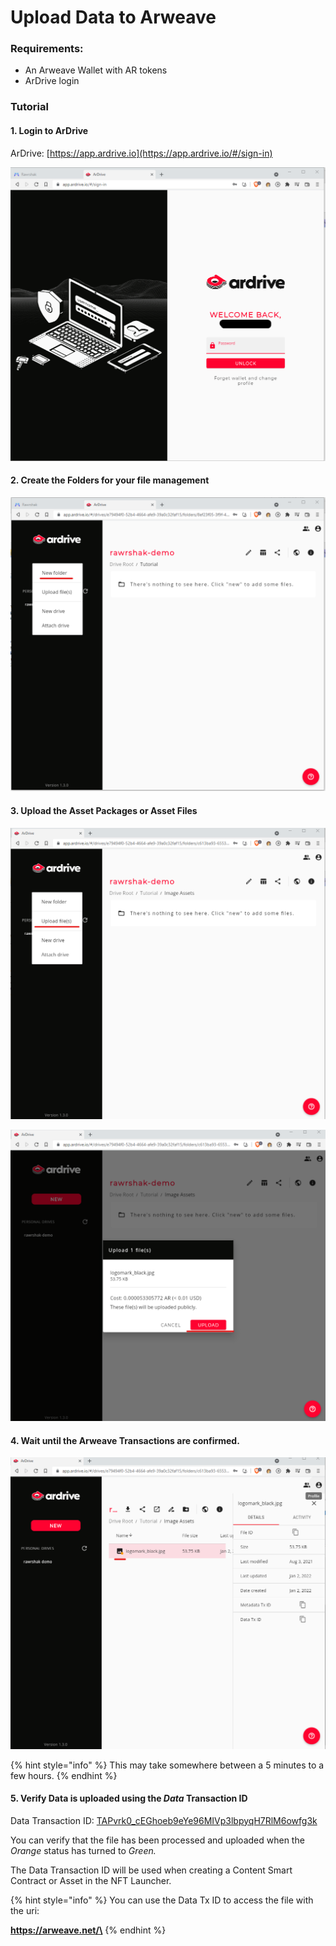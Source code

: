 # Upload Data to Arweave

### Requirements:

* An Arweave Wallet with AR tokens
* ArDrive login&#x20;

### Tutorial

#### 1. Login to ArDrive

ArDrive: [https://app.ardrive.io](https://app.ardrive.io/#/sign-in)

![Log In to ArDrive](<../../../.gitbook/assets/image (14) (1).png>)

#### 2. Create the Folders for your file management

![Create Folders for file management](<../../../.gitbook/assets/image (16) (1).png>)

#### 3. Upload the Asset Packages or Asset Files

![Click Upload File](<../../../.gitbook/assets/image (4) (1) (1).png>)

![Upload File](<../../../.gitbook/assets/image (26) (1) (1).png>)

#### 4. Wait until the Arweave Transactions are confirmed.

![Arweave Transaction is waiting for confirmation.](<../../../.gitbook/assets/image (2) (1) (1).png>)

{% hint style="info" %}
This may take somewhere between a 5 minutes to a few hours.
{% endhint %}

#### 5. Verify Data is uploaded using the _Data_ Transaction ID

Data Transaction ID: [TAPvrk0\_cEGhoeb9eYe96MIVp3lbpyqH7RlM6owfg3k](https://jqb67lsnh5yedinb436xtb555dbblj3zlotsvb7ndfgovda7qn4q.arweave.net/TAPvrk0\_cEGhoeb9eYe96MIVp3lbpyqH7RlM6owfg3k)

You can verify that the file has been processed and uploaded when the _Orange_ status has turned to _Green._&#x20;

The Data Transaction ID will be used when creating a Content Smart Contract or Asset in the NFT Launcher.

{% hint style="info" %}
You can use the Data Tx ID to access the file with the uri:&#x20;

**https://arweave.net/\<Data Transaction ID>**&#x20;
{% endhint %}
